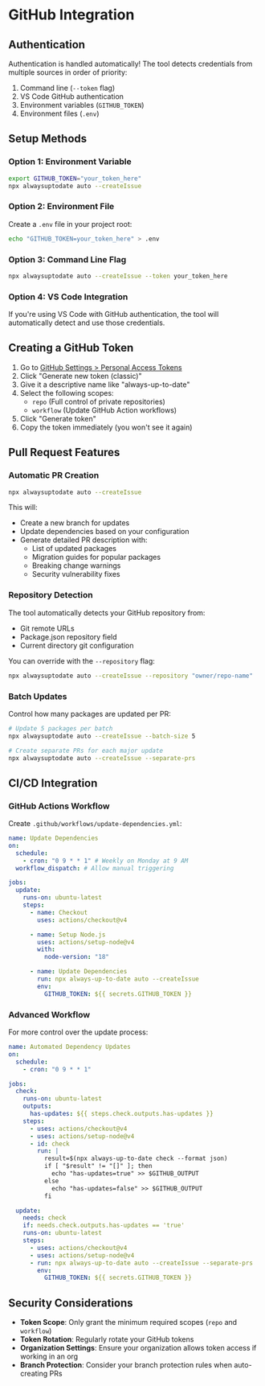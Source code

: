 # GitHub Integration

## Authentication

Authentication is handled automatically! The tool detects credentials from multiple sources in order of priority:

1. Command line (`--token` flag)
2. VS Code GitHub authentication
3. Environment variables (`GITHUB_TOKEN`)
4. Environment files (`.env`)

## Setup Methods

### Option 1: Environment Variable

```bash
export GITHUB_TOKEN="your_token_here"
npx alwaysuptodate auto --createIssue
```

### Option 2: Environment File

Create a `.env` file in your project root:

```bash
echo "GITHUB_TOKEN=your_token_here" > .env
```

### Option 3: Command Line Flag

```bash
npx alwaysuptodate auto --createIssue --token your_token_here
```

### Option 4: VS Code Integration

If you're using VS Code with GitHub authentication, the tool will automatically detect and use those credentials.

## Creating a GitHub Token

1. Go to [GitHub Settings > Personal Access Tokens](https://github.com/settings/tokens)
2. Click "Generate new token (classic)"
3. Give it a descriptive name like "always-up-to-date"
4. Select the following scopes:
   - `repo` (Full control of private repositories)
   - `workflow` (Update GitHub Action workflows)
5. Click "Generate token"
6. Copy the token immediately (you won't see it again)

## Pull Request Features

### Automatic PR Creation

```bash
npx alwaysuptodate auto --createIssue
```

This will:

- Create a new branch for updates
- Update dependencies based on your configuration
- Generate detailed PR description with:
  - List of updated packages
  - Migration guides for popular packages
  - Breaking change warnings
  - Security vulnerability fixes

### Repository Detection

The tool automatically detects your GitHub repository from:

- Git remote URLs
- Package.json repository field
- Current directory git configuration

You can override with the `--repository` flag:

```bash
npx alwaysuptodate auto --createIssue --repository "owner/repo-name"
```

### Batch Updates

Control how many packages are updated per PR:

```bash
# Update 5 packages per batch
npx alwaysuptodate auto --createIssue --batch-size 5

# Create separate PRs for each major update
npx alwaysuptodate auto --createIssue --separate-prs
```

## CI/CD Integration

### GitHub Actions Workflow

Create `.github/workflows/update-dependencies.yml`:

```yaml
name: Update Dependencies
on:
  schedule:
    - cron: "0 9 * * 1" # Weekly on Monday at 9 AM
  workflow_dispatch: # Allow manual triggering

jobs:
  update:
    runs-on: ubuntu-latest
    steps:
      - name: Checkout
        uses: actions/checkout@v4

      - name: Setup Node.js
        uses: actions/setup-node@v4
        with:
          node-version: "18"

      - name: Update Dependencies
        run: npx always-up-to-date auto --createIssue
        env:
          GITHUB_TOKEN: ${{ secrets.GITHUB_TOKEN }}
```

### Advanced Workflow

For more control over the update process:

```yaml
name: Automated Dependency Updates
on:
  schedule:
    - cron: "0 9 * * 1"

jobs:
  check:
    runs-on: ubuntu-latest
    outputs:
      has-updates: ${{ steps.check.outputs.has-updates }}
    steps:
      - uses: actions/checkout@v4
      - uses: actions/setup-node@v4
      - id: check
        run: |
          result=$(npx always-up-to-date check --format json)
          if [ "$result" != "[]" ]; then
            echo "has-updates=true" >> $GITHUB_OUTPUT
          else
            echo "has-updates=false" >> $GITHUB_OUTPUT
          fi

  update:
    needs: check
    if: needs.check.outputs.has-updates == 'true'
    runs-on: ubuntu-latest
    steps:
      - uses: actions/checkout@v4
      - uses: actions/setup-node@v4
      - run: npx always-up-to-date auto --createIssue --separate-prs
        env:
          GITHUB_TOKEN: ${{ secrets.GITHUB_TOKEN }}
```

## Security Considerations

- **Token Scope**: Only grant the minimum required scopes (`repo` and `workflow`)
- **Token Rotation**: Regularly rotate your GitHub tokens
- **Organization Settings**: Ensure your organization allows token access if working in an org
- **Branch Protection**: Consider your branch protection rules when auto-creating PRs
